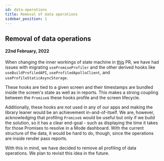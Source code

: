 ```yaml
---
id: data-operations
title: Removal of data operations
sidebar_position: 1
---
```


## Removal of data operations

#### 22nd February, 2022

When changing the inner workings of state machine in [this](https://github.com/Shopify/react-native-performance/pull/336) PR, we have had issues with migrating `usePromiseProfiler` and the other derived hooks like `useBuildProfiledAPI`, `useProfiledApolloClient`, and `useProfileStaticAsyncStorage`.

These hooks are tied to a given screen and their timestamps are bundled inside the screen's state as well as in reports. This makes a strong coupling between the `Promise`s these hooks profile and the screen lifecycle.

Additionally, these hooks are not used in any of our apps and making the library leaner would be an achievement in-and-of-itself. We are, however, acknowledging that profiling `Promise`s would be useful but only if we build the solution, so it has a clear end-goal - such as displaying the time it takes for those Promises to resolve in a Mode dashboard. With the current structure of the data, it would be hard to do, though, since the operations are inside render pass reports.

With this in mind, we have decided to remove all profiling of data operations. We plan to revisit this idea in the future.
